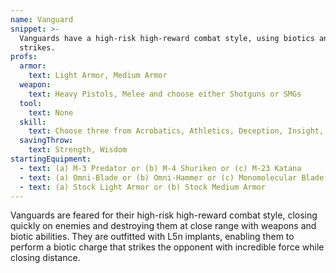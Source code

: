 ```yaml
---
name: Vanguard
snippet: >-
  Vanguards have a high-risk high-reward combat style, using biotics and melee
  strikes.
profs:
  armor:
    text: Light Armor, Medium Armor
  weapon:
    text: Heavy Pistols, Melee and choose either Shotguns or SMGs
  tool:
    text: None
  skill:
    text: Choose three from Acrobatics, Athletics, Deception, Insight, Intimidation, Performance, Persuasion, Sleight of Hand, and Survival
  savingThrow:
    text: Strength, Wisdom
startingEquipment:
  - text: (a) M-3 Predator or (b) M-4 Shuriken or (c) M-23 Katana
  - text: (a) Omni-Blade or (b) Omni-Hammer or (c) Monomolecular Blade or (d) Riot Shield
  - text: (a) Stock Light Armor or (b) Stock Medium Armor
---
```

Vanguards are feared for their high-risk high-reward combat style, closing quickly on enemies and destroying them at close range with weapons and biotic abilities. They are outfitted with L5n implants, enabling them to perform a biotic charge that strikes the opponent with incredible force while closing distance.
